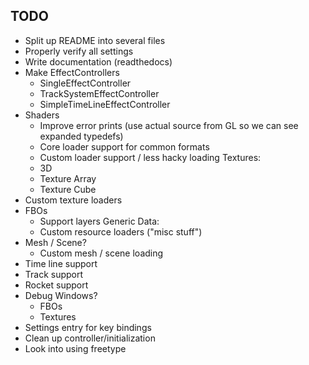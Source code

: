 
## TODO

- Split up README into several files
- Properly verify all settings
- Write documentation (readthedocs)
- Make EffectControllers
  - SingleEffectController
  - TrackSystemEffectController
  - SimpleTimeLineEffectController
- Shaders
  - Improve error prints (use actual source from GL so we can see expanded typedefs)
  - Core loader support for common formats
  - Custom loader support / less hacky loading
Textures:
  - 3D
  - Texture Array
  - Texture Cube
- Custom texture loaders
- FBOs
  - Support layers
Generic Data:
  - Custom resource loaders ("misc stuff")
- Mesh / Scene?
  - Custom mesh / scene loading
- Time line support
- Track support
- Rocket support
- Debug Windows?
  - FBOs
  - Textures
- Settings entry for key bindings
- Clean up controller/initialization
- Look into using freetype
